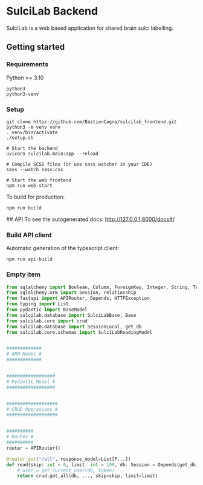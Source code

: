 # SulciLab Backend
SulciLab is a web based application for shared brain sulci labelling.

## Getting started

### Requirements
Python >= 3.10
```
python3
python3-venv
```

### Setup
```shell
git clone https://github.com/BastienCagna/sulcilab_frontend.git
python3 -m venv venv
. venv/bin/activate
./setup.sh

# Start the backend
uvicorn sulcilab.main:app --reload

# Compile SCSS files (or use sass watcher in your IDE)
sass --watch sass:css

# Start the web frontend
npm run web-start
``` 

To build for production:
```shell
npm run build
```

## API 
To see the autogenerated docs: http://127.0.0.1:8000/docs#/

### Build API client
Automatic generation of the typescript client:
```shell
npm run api-build
```

### Empty item
```python
from sqlalchemy import Boolean, Column, ForeignKey, Integer, String, Text, Enum, Float
from sqlalchemy.orm import Session, relationship
from fastapi import APIRouter, Depends, HTTPException
from typing import List
from pydantic import BaseModel
from sulcilab.database import SulciLabBase, Base
from sulcilab.core import crud
from sulcilab.database import SessionLocal, get_db
from sulcilab.core.schemas import SulciLabReadingModel


#############
# ORM Model #
#############


##################
# Pydantic Model #
##################


###################
# CRUD Operations #
###################


##########
# Routes #
##########
router = APIRouter()

@router.get("/all", response_model=List[P...])
def read(skip: int = 0, limit: int = 100, db: Session = Depends(get_db)):
    # user = get_current_user(db, token)
    return crud.get_all(db, ..., skip=skip, limit=limit)

```

